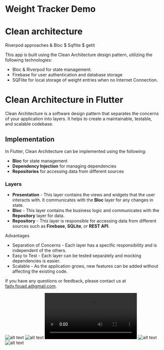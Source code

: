# Weight Tracker Demo

# Clean architecture 
Riverpod approaches & Bloc $ Sqflite $ getit

This app is built using the Clean Architecture design pattern, utilizing the following technologies:

- Bloc &  Riverpod for state management.
- Firebase for user authentication and database storage
- SQFlite for local storage of weight entries when no Internet Connection.


# Clean Architecture in Flutter

Clean Architecture is a software design pattern that separates the concerns of your application into layers. It helps to create a maintainable, testable, and scalable codebase.

## Implementation

In Flutter, Clean Architecture can be implemented using the following:
- **Bloc** for state management
- **Dependency Injection** for managing dependencies
- **Repositories** for accessing data from different sources

### Layers
- **Presentation** - This layer contains the views and widgets that the user interacts with. It communicates with the **Bloc** layer for any changes in state.
- **Bloc** - This layer contains the business logic and communicates with the **Repository** layer for data.
- **Repository** - This layer is responsible for accessing data from different sources such as **Firebase**, **SQLite**, or **REST API**.

Advantages
- Separation of Concerns - Each layer has a specific responsibility and is independent of the others.
- Easy to Test - Each layer can be tested separately and mocking dependencies is easier.
- Scalable - As the application grows, new features can be added without affecting the existing code.

If you have any questions or feedback, please contact us at [fady.fouad.a@gmail.com](fady.fouad.a@gmail.com).


![alt text](https://github.com/FadyFouad/weight_tracker_task/blob/main/screenshots/1.jpeg?raw=true)
![alt text](https://github.com/FadyFouad/weight_tracker_task/blob/main/screenshots/2.jpeg?raw=true)
![alt text](https://github.com/FadyFouad/weight_tracker_task/blob/main/screenshots/3.mp4?raw=true)
![alt text](https://github.com/FadyFouad/weight_tracker_task/blob/main/screenshots/4.png?raw=true)
![alt text](https://github.com/FadyFouad/weight_tracker_task/blob/main/screenshots/5.png?raw=true)
